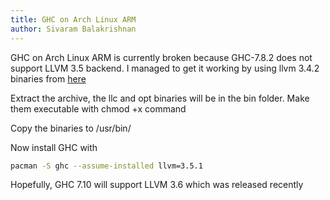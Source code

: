 ```yaml
---
title: GHC on Arch Linux ARM
author: Sivaram Balakrishnan
---
```


GHC on Arch Linux ARM is currently broken because GHC-7.8.2 does not support 
LLVM 3.5 backend. I managed to get it working by using llvm 3.4.2 binaries from
[here](http://llvm.org/releases/3.4.2/clang+llvm-3.4.2-armv7a-linux-gnueabihf.tar.xz)

Extract the archive, the llc and opt binaries will be in the bin folder. Make 
them executable with chmod +x command

Copy the binaries to /usr/bin/

Now install GHC with

``` bash
pacman -S ghc --assume-installed llvm=3.5.1
```


Hopefully, GHC 7.10 will support LLVM 3.6 which was released recently
